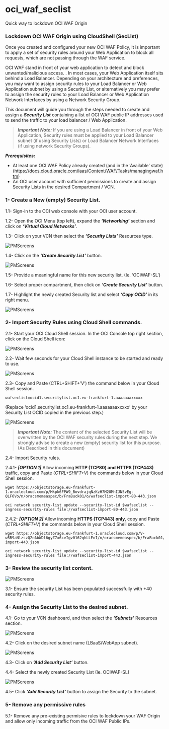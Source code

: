 # oci_waf_seclist
Quick way to lockdown OCI WAF Origin 

### Lockdown OCI WAF Origin using CloudShell (SecList) ###

Once you created and configured your new OCI WAF Policy, it is important to apply a set of security rules around your Web Application to block all requests, which are not passing through the WAF service.

OCI WAF stand in front of your web application to detect and block unwanted/malicious access. . In most cases, your Web Application itself sits behind a Load Balancer. Depending on your architecture and preferences, you may want to assign security rules to your Load Balancer or Web Application subnet by using a Security List, or alternatively you may prefer to assign the security rules to your Load Balancer or Web Application Network Interfaces by using a Network Security Group.

This document will guide you through the steps needed to create and assign a ***Security List*** containing a list of OCI WAF public IP addresses used to send the traffic to your load balancer / Web Application. 




> ***Important Note:*** 
> If you are using a Load Balancer in front of your Web Application, Security rules must be applied to your Load Balancer subnet (if using Security Lists) or Load Balancer Network Interfaces (if using network Security Groups).


***Prerequisites:***
-	At least one OCI WAF Policy already created (and in the ‘Available' state)  (https://docs.cloud.oracle.com/iaas/Content/WAF/Tasks/managingwaf.htm)
-	An OCI user account with sufficient permissions to create and assign Security Lists in the desired Compartment / VCN. 
 
 
 
### 1- Create a New (empty) Security List.    

 1.1-	Sign-in to the OCI web console with your OCI user account. 

1.2-	Open the OCI Menu (top left), expand the ***‘Networking’*** section and click on ***‘Virtual Cloud Networks’***.  

1.3-	Click on your VCN then select the ***‘Security Lists’*** Resources type. 

![PMScreens](/img/01.jpg)

1.4-	Click on the ***‘Create Security List’*** button. 

![PMScreens](/img/02.jpg)

1.5-	Provide a meaningful name for this new security list. (Ie. ‘OCIWAF-SL’)

1.6-	Select proper compartment, then click on ***‘Create Security List’*** button. 

1.7-	Highlight the newly created Security list and select ***‘Copy OCID’*** in its right menu. 

![PMScreens](/img/03.jpg)
 
### 2-    Import Security Rules using Cloud Shell commands.

2.1-	Start your OCI Cloud Shell session. In the OCI Console top right section, click on the Cloud Shell icon:  

![PMScreens](/img/04.jpg)

2.2-	Wait few seconds for your Cloud Shell instance to be started and ready to use.

![PMScreens](/img/05.jpg)

2.3-	Copy and Paste (CTRL+SHIFT+’V’) the command below in your Cloud Shell session.

```
wafseclist=ocid1.securitylist.oc1.eu-frankfurt-1.aaaaaaaxxxxx
```
(Replace ‘ocid1.securitylist.oc1.eu-frankfurt-1.aaaaaaaxxxxx’ by your Security List OCID copied in the previous step.)

![PMScreens](/img/06.jpg)


> ***Important Note:*** 
> The content of the selected Security List will be overwritten by the OCI WAF security rules during the next step. 
> We strongly advise to create a new (empty) security list for this purpose. (As Described in this document)   


2.4-	Import Security rules. 

2.4.1-	***[OPTION 1]*** Allow incoming **HTTP (TCP80) and HTTPS (TCP443)** traffic, copy and Paste (_CTRL+SHIFT+V_) the commands below in your Cloud Shell session.

```
wget https://objectstorage.eu-frankfurt-1.oraclecloud.com/p/Mkpk6FPW9_BovdrajqNzKzH7M2UMhIJN5vEg-QLF6Vo/n/oracsmemeaspec/b/FraBuck01/o/wafseclist-import-80-443.json

oci network security-list update --security-list-id $wafseclist --ingress-security-rules file://wafseclist-import-80-443.json
```

2.4.2- 	***[OPTION 2]*** Allow incoming **HTTPS (TCP443) only**, copy and Paste (_CTRL+SHIFT+V_) the commands below in your Cloud Shell session.

```
wget https://objectstorage.eu-frankfurt-1.oraclecloud.com/p/V-w5R9aNlzszQZeAbWDl6gyZ7x6cvIgv0162qhLLEoI/n/oracsmemeaspec/b/FraBuck01/o/wafseclist-import-443.json

oci network security-list update --security-list-id $wafseclist --ingress-security-rules file://wafseclist-import-443.json
```

### 3-    Review the security list content. 

![PMScreens](/img/07.jpg)

3.1-	Ensure the security List has been populated successfully with +40 security rules.  

### 4-   Assign the Security List to the desired subnet.
4.1-	Go to your VCN dashboard, and then select the ***‘Subnets’*** Resources section. 

![PMScreens](/img/08.jpg)

4.2-	Click on the desired subnet name (LBaaS/WebApp subnet). 

![PMScreens](/img/09.jpg)

4.3-	Click on ***‘Add Security List’*** button.  

4.4-	Select the newly created Security List (Ie. OCIWAF-SL)  

![PMScreens](/img/10.jpg)

4.5-	Click ***‘Add Security List’*** button to assign the Security to the subnet.  

### 5-   Remove any permissive rules 
5.1-	Remove any pre-existing permisive rules to lockdown your WAF Origin and allow only incoming traffic from the OCI WAF Public IPs.





